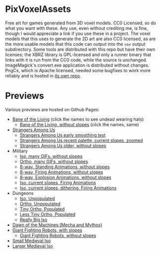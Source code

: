 PixVoxelAssets
==============

Free art for games generated from 3D voxel models. CC0 Licensed, so do what you
want with these. Any use, even without crediting me, is fine, though I would
appreciate a link if you use these in a project. The voxel models that this
uses to generate the 2D art are also CC0 licensed, as are the more usable
models that this code can output into the `vox` output subdirectory. Some tools
are distributed with this repo but have their own licenses; the XBRZ library is GPL-licensed
and only a runner binary that links with it is run from the CC0 code, while the source is unchanged.
ImageMagick's convert.exe application is distributed without changes. PngCs, which is Apache licensed,
needed some bugfixes to work more reliably and is hosted in [its own repo](https://github.com/tommyettinger/pngcs).

Previews
========

Various previews are hosted on Github Pages:

* [Bane of the Living](http://tommyettinger.github.io/home/PixVoxel/botl6/) (click the names to see undead wearing hats)
  * [Bane of the Living, without slopes](http://tommyettinger.github.io/home/PixVoxel/botl3/) (click the names, same)
* [Strangers Among Us](http://tommyettinger.github.io/home/PixVoxel/sau9/)
  * [Strangers Among Us early smoothing test](http://tommyettinger.github.io/home/PixVoxel/sau7/)
  * [Strangers Among Us recent palette, current slopes, zoomed](http://tommyettinger.github.io/home/PixVoxel/sau8/)
  * [Strangers Among Us older, without slopes](http://tommyettinger.github.io/home/PixVoxel/sau6/)
* Military
  * [Iso, many GIFs, without slopes](http://tommyettinger.github.io/home/PixVoxel/vivid/)
  * [Ortho, many GIFs, without slopes](http://tommyettinger.github.io/home/PixVoxel/vivid/ortho_adj/)
  * [8-way, Standing Animations, without slopes](http://tommyettinger.github.io/home/PixVoxel/vivid/8way/)  
  * [8-way, Firing Animations, without slopes](http://tommyettinger.github.io/home/PixVoxel/vivid/8way/Firing.html)
  * [8-way, Explosion Animations, without slopes](http://tommyettinger.github.io/home/PixVoxel/vivid/8way/Explosions.html)
  * [Iso, current slopes, Firing Animations](http://tommyettinger.github.io/home/PixVoxel/cu/Firing.html)
  * [Iso, current slopes, dithering, Firing Animations](http://tommyettinger.github.io/home/PixVoxel/cu3/Firing.html)
* Dungeons
  * [Iso, Unpopulated](http://tommyettinger.github.io/home/PixVoxel/Mini/dungeon.html)
  * [Ortho, Unpopulated](http://tommyettinger.github.io/home/PixVoxel/MiniOrtho/dungeon.html)
  * [Tiny Ortho, Populated](http://tommyettinger.github.io/home/PixVoxel/TinyOrtho/)
  * [Less Tiny Ortho, Populated](http://tommyettinger.github.io/home/PixVoxel/AltOrtho/)
  * [Really Big Iso](http://tommyettinger.github.io/home/PixVoxel/kolonize/dungeon.html)
* [Dawn of the Machines (Mecha and Mythos)](http://tommyettinger.github.io/home/PixVoxel/DotM/)
* [Giant Fighting Robots, with slopes](http://tommyettinger.github.io/home/PixVoxel/mecha2/)
  * [Giant Fighting Robots, without slopes](http://tommyettinger.github.io/home/PixVoxel/mecha/)
* [Small Medieval Iso](http://tommyettinger.github.io/home/PixVoxel/Mini/)
* [Larger Medieval Iso](http://tommyettinger.github.io/home/PixVoxel/kolonize/)
